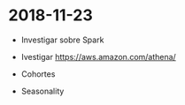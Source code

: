 # 2018-11-23

* Investigar sobre Spark

* Ivestigar
https://aws.amazon.com/athena/

* Cohortes

* Seasonality
 >   